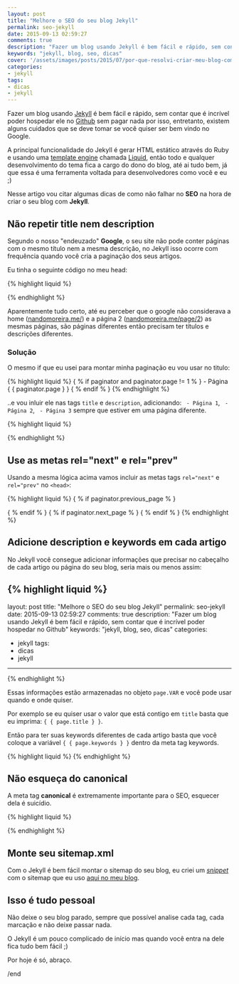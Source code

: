 ```yaml
---
layout: post
title: "Melhore o SEO do seu blog Jekyll"
permalink: seo-jekyll
date: 2015-09-13 02:59:27
comments: true
description: "Fazer um blog usando Jekyll é bem fácil e rápido, sem contar que é incrível poder hospedar no Github"
keywords: "jekyll, blog, seo, dicas"
cover: '/assets/images/posts/2015/07/por-que-resolvi-criar-meu-blog-com-o-jekyll.jpg'
categories:
- jekyll
tags:
- dicas
- jekyll
---
```


Fazer um blog usando [Jekyll](http://jekyllrb.com/) é bem fácil e rápido, sem contar que é incrível poder hospedar ele no [Github](http://github.com/nandomoreirame/nandomoreirame.github.io) sem pagar nada por isso, entretanto, existem alguns cuidados que se deve tomar se você quiser ser bem vindo no Google.

A principal funcionalidade do Jekyll é gerar HTML estático através do Ruby e usando uma [template engine](https://en.wikipedia.org/wiki/Comparison_of_web_template_engines) chamada [Liquid](https://github.com/Shopify/liquid/wiki), então todo e qualquer desenvolvimento do tema fica a cargo do dono do blog, até ai tudo bem, já que essa é uma ferramenta voltada para desenvolvedores como você e eu ;)

Nesse artigo vou citar algumas dicas de como não falhar no **SEO** na hora de criar o seu blog com **Jekyll**.

## Não repetir title nem description

Segundo o nosso "endeuzado" **Google**, o seu site não pode conter páginas com o mesmo título nem a mesma descrição, no Jekyll isso ocorre com frequência quando você cria a paginação dos seus artigos.

Eu tinha o seguinte código no meu head:

{% highlight liquid %}
<title>
  { % if page.title == "Home" % }
    { { site.name } } &bull; { { site.description } }
  { % else % }
    { { page.title } } &bull; { { site.name } }
  { % endif % }
</title>
{% endhighlight %}

Aparentemente tudo certo, até eu perceber que o google não considerava a home ([nandomoreira.me/](http://nandomoreira.me/)) e a página 2 ([nandomoreira.me/page/2](http://nandomoreira.me/page/2)) as mesmas páginas, são páginas diferentes então precisam ter títulos e descrições diferentes.

### Solução

O mesmo if que eu usei para montar minha paginação eu vou usar no titulo:

{% highlight liquid %}
{ % if paginator and paginator.page != 1 % } - Página { { paginator.page } } { % endif % }
{% endhighlight %}

..e vou inluir ele nas tags `title` e `description`, adicionando: ` - Página 1`, ` - Página 2`, ` - Página 3` sempre que estiver em uma página diferente.

{% highlight liquid %}
<title>
  { % if page.title == "Home" % }
    { { site.name } } &bull; { { site.description } }
    { % if paginator and paginator.page != 1 % } - Página { { paginator.page } } { % endif % }
  { % else % }
    { { page.title } } &bull; { { site.name } }
  { % endif % }
</title>

<meta name="description" content="{ % if page.description % }{ { page.description | strip_html | strip_newlines | truncate: 160 } }{ % else % }{ { site.description } }{ % endif % }{ %if paginator and paginator.page != 1 % } - Página { { paginator.page } }{ % endif % }">
{% endhighlight %}

## Use as metas rel="next" e rel="prev"

Usando a mesma lógica acima vamos incluir as metas tags `rel="next"` e `rel="prev"` no `<head>`:

{% highlight liquid %}
{ % if paginator.previous_page % }
  <link rel="prev" href="{ { paginator.previous_page_path | prepend: site.baseurl | prepend: site.url } }">
{ % endif % }
{ % if paginator.next_page % }
  <link rel="next" href="{ { paginator.next_page_path | prepend: site.baseurl | prepend: site.url } }">
{ % endif % }
{% endhighlight %}

## Adicione description e keywords em cada artigo

No Jekyll você consegue adicionar informações que precisar no cabeçalho de cada artigo ou página do seu blog, seria mais ou menos assim:

{% highlight liquid %}
---
layout: post
title: "Melhore o SEO do seu blog Jekyll"
permalink: seo-jekyll
date: 2015-09-13 02:59:27
comments: true
description: "Fazer um blog usando Jekyll é bem fácil e rápido, sem contar que é incrível poder hospedar no Github"
keywords: "jekyll, blog, seo, dicas"
categories:
 - jekyll
tags:
 - dicas
 - jekyll
---
{% endhighlight %}

Essas informações estão armazenadas no objeto `page.VAR` e você pode usar quando e onde quiser.

Por exemplo se eu quiser usar o valor que está contigo em `title` basta que eu imprima: `{ { page.title } }`.

Então para ter suas keywords diferentes de cada artigo basta que você coloque a variável `{ { page.keywords } }` dentro da meta tag keywords.

{% highlight liquid %}
<meta name="keywords" content="{ % if page.keywords % }{ { page.keywords } }{ % else % }{ { site.keywords } }{ % endif % }">
{% endhighlight %}

## Não esqueça do canonical

A meta tag **canonical** é extremamente importante para o SEO, esquecer dela é suicídio.

{% highlight liquid %}
<link rel="canonical" href="{ { page.url | replace:'index.html','' | prepend: site.baseurl | prepend: site.url } }">
{% endhighlight %}

## Monte seu sitemap.xml

Com o Jekyll é bem fácil montar o sitemap do seu blog, eu criei um *[snippet](https://gist.github.com/nandomoreirame/448f4f98af7d26cf0c8c)* com o sitemap que eu uso [aqui no meu blog](/sitemap.xml).

## Isso é tudo pessoal

Não deixe o seu blog parado, sempre que possível analise cada tag, cada marcação e não deixe passar nada.

O Jekyll é um pouco complicado de início mas quando você entra na dele fica tudo bem fácil ;)

Por hoje é só, abraço.

/end
